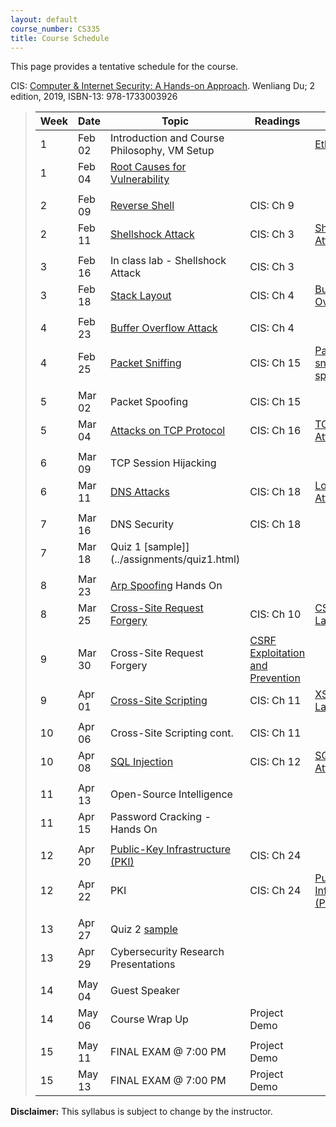 ```yaml
---
layout: default
course_number: CS335
title: Course Schedule
---
```


This page provides a tentative schedule for the course.

CIS: <a href="https://www.amazon.com/Computer-Internet-Security-Hands-Approach/dp/1733003924">Computer & Internet Security: A Hands-on Approach</a>. Wenliang Du; 2 edition, 2019, ISBN-13: 978-1733003926
>  Week    | Date     | Topic        | Readings   | Labs                                  
> -------- | -------- | ------------ | ---------- | -------------------------------------
> 1 | Feb 02 | Introduction and Course Philosophy, VM Setup | | [Ethics](../assignments/ethics.html)
> 1 | Feb 04 | [Root Causes for Vulnerability](../slides/01_Reason_Vulnerability.pdf) | |
> | | | |
> 2 | Feb 09 | [Reverse Shell](../slides/09_Reverse_Shell.pdf)| CIS: Ch 9 | |  
> 2 | Feb 11 | [Shellshock Attack](../slides/03_Shellshock.pdf) | CIS: Ch 3 | [Shellshock Attack Lab](../labs/shellshock.html)
> | | | |
> 3 | Feb 16 | In class lab - Shellshock Attack | CIS: Ch 3|  
> 3 | Feb 18 | [Stack Layout](../slides/04_Buffer_Overflow.pdf) | CIS: Ch 4 | [Buffer Overflow](../labs/buffer_overflow.html)
> | | | |
> 4 | Feb 23 | [Buffer Overflow Attack](../slides/04_Buffer_Overflow.pdf) | CIS: Ch 4 |
> 4 | Feb 25 | [Packet Sniffing](../slides/15_Packet_Sniffing_Spoofing.pdf) | CIS: Ch 15 | [Packet sniffing and spoofing](../labs/sniff_spoof.html)
> | | | |
> 5 | Mar 02 | Packet Spoofing  | CIS: Ch 15 |
> 5 | Mar 04 | [Attacks on TCP Protocol](../slides/16_TCP_Attack.pdf) | CIS: Ch 16 | [TCP/IP Attack Lab](../labs/tcp_attack.html)
> | | | |
> 6 | Mar 09 | TCP Session Hijacking | |
> 6 | Mar 11 | [DNS Attacks](../slides/18_DNS_Attacks.pdf) | CIS: Ch 18 | [Local DNS Attack Lab](../labs/dns_attack.html)
> | | | |
> 7 | Mar 16 | DNS Security | CIS: Ch 18 |
> 7 | Mar 18 | Quiz 1 [sample]](../assignments/quiz1.html) | |
> | | | |
> 8 | Mar 23 | [Arp Spoofing](../slides/ARP_Spoofing.pdf) Hands On | |
> 8 | Mar 25 | [Cross-Site Request Forgery](../slides/10_Web_CSRF.pdf) | CIS: Ch 10 | [CSRF Attack Lab](../labs/csrf_attack.html)
> | | | |
> 9 | Mar 30 | Cross-Site Request Forgery | [CSRF Exploitation and Prevention](papers/csrf.pdf) |
> 9 | Apr 01 | [Cross-Site Scripting](../slides/11_Web_XSS.pdf) | CIS: Ch 11 | [XSS Attack Lab](../labs/xss_attack.html)
> | | | |
> 10 | Apr 06 | Cross-Site Scripting cont. | CIS: Ch 11 |
> 10 | Apr 08 | [SQL Injection](../slides/12_Web_SQL_Injection.pdf) | CIS: Ch 12 | [SQL Injection Attack Lab](../labs/sql_attack.html)
> | | | |
> 11 | Apr 13 | Open-Source Intelligence | |
> 11 | Apr 15 | Password Cracking - Hands On | |
> | | | |
> 12 | Apr 20 | [Public-Key Infrastructure (PKI)](../slides/24_PKI.pdf) | CIS: Ch 24 |
> 12 | Apr 22 | PKI | CIS: Ch 24 | [Public-Key Infrastructure (PKI) Lab](../labs/pki.html)
> | | | |
> 13 | Apr 27 | Quiz 2 [sample](../assignments/quiz2.html) | |
> 13 | Apr 29 | Cybersecurity Research Presentations | |
> | | | |
> 14 | May 04 | Guest Speaker | |
> 14 | May 06 | Course Wrap Up | Project Demo |
> | | | |
> 15 | May 11 | FINAL EXAM @ 7:00 PM | Project Demo |
> 15 | May 13 | FINAL EXAM @ 7:00 PM | Project Demo |


**Disclaimer:** This syllabus is subject to change by the instructor.
